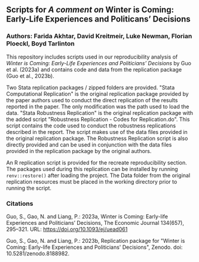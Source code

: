 ## Scripts for *A comment on* Winter is Coming: Early-Life Experiences and Politicans’ Decisions

### Authors: Farida Akhtar, David Kreitmeir, Luke Newman, Florian Ploeckl, Boyd Tarlinton

This repository includes scripts used in our reproducibility analysis of *Winter 
is Coming: Early-Life Experiences and Politicians’ Decisions* by Guo et al. 
(2023a) and contains code and data from the replication package (Guo et al., 
2023b).

Two Stata replication packages / zipped folders are provided. "Stata 
Computational Replication" is the original replication package provided by the 
paper authors used to conduct the direct replication of the results reported in 
the paper. The only modification was the path used to load the data. "Stata 
Robustness Replication" is the original replication package with the added 
script "Robustness Replication - Codes for Replication.do". This script 
contains the code used to conduct the robustness replications described in the 
report. The script makes use of the data files provided in the original 
replication package. The Robustness Replication script is also directly 
provided and can be used in conjunction with the data files provided in 
the replication package by the original authors.

An R replication script is provided for the recreate reproducibility section.
The packages used during this replication can be installed by running 
`renv::restore()` after loading the project. The Data folder from the original 
replication resources must be placed in the working directory prior to running 
the script.

### Citations

Guo, S., Gao, N. and Liang, P.: 2023a, Winter is Coming: Early-life Experiences
and Politicians’ Decisions, The Economic Journal 134(657), 295–321.
URL: https://doi.org/10.1093/ej/uead061

Guo, S., Gao, N. and Liang, P.: 2023b, Replication package for "Winter is Coming: 
Early-life Experiences and Politicians' Decisions", Zenodo. doi: 
10.5281/zenodo.8188982.
